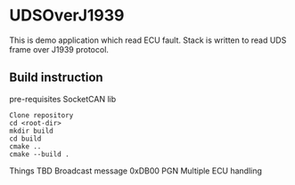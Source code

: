 # UDSOverJ1939
This is demo application which read ECU fault.
Stack is written to read UDS frame over J1939 protocol.

## Build instruction
pre-requisites
SocketCAN lib
    
    Clone repository
    cd <root-dir>
    mkdir build
    cd build
    cmake ..
    cmake --build .

Things TBD
Broadcast message 0xDB00 PGN
Multiple ECU handling

